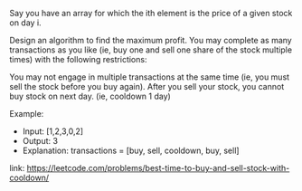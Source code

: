 
Say you have an array for which the ith element is the price of a given stock on day i.

Design an algorithm to find the maximum profit. You may complete as many transactions as you like (ie, buy one and sell one share of the stock multiple times) with the following restrictions:

You may not engage in multiple transactions at the same time (ie, you must sell the stock before you buy again).
After you sell your stock, you cannot buy stock on next day. (ie, cooldown 1 day)


Example:

- Input: [1,2,3,0,2]
- Output: 3 
- Explanation: transactions = [buy, sell, cooldown, buy, sell]


link: https://leetcode.com/problems/best-time-to-buy-and-sell-stock-with-cooldown/
